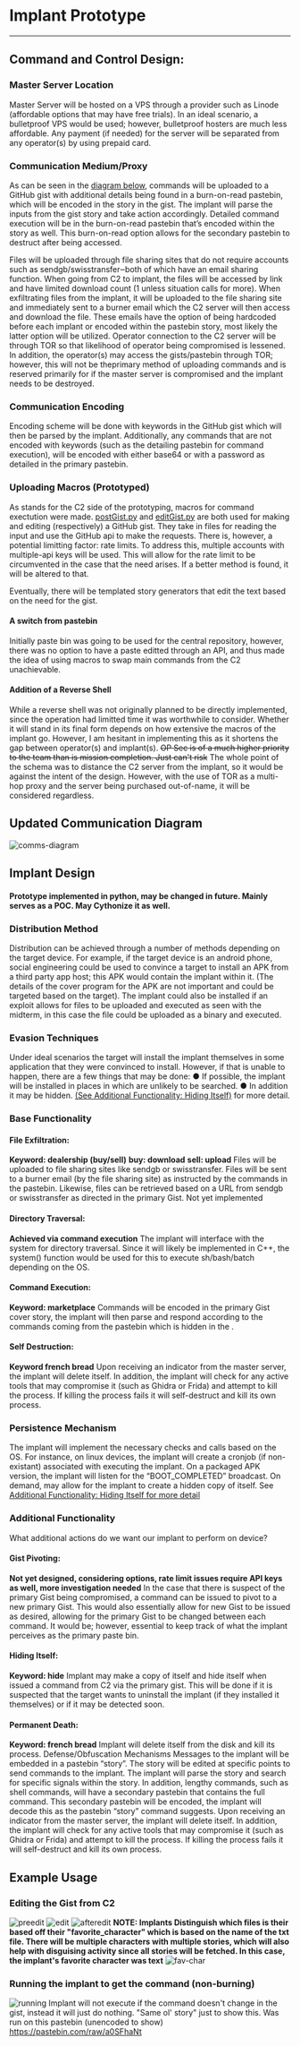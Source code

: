 # Implant Prototype
****************************************************************
## Command and Control Design:
### Master Server Location
Master Server will be hosted on a VPS through a provider such as Linode (affordable options
that may have free trials). In an ideal scenario, a bulletproof VPS would be used; however,
bulletproof hosters are much less affordable. Any payment (if needed) for the server will be
separated from any operator(s) by using prepaid card.

### Communication Medium/Proxy
As can be seen in the [diagram below](#communication-diagram), commands will be uploaded to a GitHub gist with additional details being found in a burn-on-read pastebin, which will be encoded in the story in the gist. The implant will parse the inputs from the gist story and take action accordingly. Detailed command execution will be in the burn-on-read pastebin that’s encoded within the story as well. This burn-on-read option allows for the secondary pastebin to destruct after being accessed.

Files will be uploaded through file sharing sites that do not require accounts such as sendgb/swisstransfer‒both of which have an email sharing function. When going from C2 to implant, the files will be accessed by link and have limited download count (1 unless situation calls for more). When exfiltrating files from the implant, it will be uploaded to the file sharing site and immediately sent to a burner email which the C2 server will then access and download the file. These emails have the option of being hardcoded before each implant or encoded within the pastebin story, most likely the latter option will be utilized. Operator connection to the C2 server will be through TOR so that likelihood of operator being compromised is lessened. In addition, the operator(s) may access the gists/pastebin through TOR; however, this will not be theprimary method of uploading commands and is reserved primarily for if the master server is compromised and the implant needs to be destroyed.

### Communication Encoding
Encoding scheme will be done with keywords in the GitHub gist which will then be parsed by the
implant. Additionally, any commands that are not encoded with keywords (such as the
detailing pastebin for command execution), will be encoded with either base64 or with a
password as detailed in the primary pastebin.

### Uploading Macros (Prototyped)
As stands for the C2 side of the prototyping, macros for command exectution were made. [postGist.py](src/C2/postGist.py) and [editGist.py](src/C2/editGist.py) are both used for making and editing (respectively) a GitHub gist. They take in files for reading the input and use the GitHub api to make the requests. There is, however, a potential limitting factor: rate limits. To address this, multiple accounts with multiple-api keys will be used. This will allow for the rate limit to be circumvented in the case that the need arises. If a better method is found, it will be altered to that. 

Eventually, there will be templated story generators that edit the text based on the need for the gist. 

#### A switch from pastebin
Initially paste bin was going to be used for the central repository, however, there was no option to have a paste editted through an API, and thus made the idea of using macros to swap main commands from the C2 unachievable. 

#### Addition of a Reverse Shell
While a reverse shell was not originally planned to be directly implemented, since the operation had limitted time it was worthwhile to consider. Whether it will stand in its final form depends on how extensive the macros of the implant go. However, I am hesitant in implementing this as it shortens the gap between operator(s) and implant(s). ~~OP Sec is of a much higher priority to the team than is mission completion. Just can't risk~~ The whole point of the schema was to distance the C2 server from the implant, so it would be against the intent of the design. However, with the use of TOR as a multi-hop proxy and the server being purchased out-of-name, it will be considered regardless.

## Updated Communication Diagram
![comms-diagram](sss/graph.png)

## Implant Design

#### Prototype implemented in python, may be changed in future. Mainly serves as a POC. May Cythonize it as well.

### Distribution Method
Distribution can be achieved through a number of methods depending on the target device. For
example, if the target device is an android phone, social engineering could be used to convince
a target to install an APK from a third party app host; this APK would contain the implant within
it. (The details of the cover program for the APK are not important and could be targeted based
on the target). The implant could also be installed if an exploit allows for files to be uploaded
and executed as seen with the midterm, in this case the file could be uploaded as a binary and
executed.
### Evasion Techniques
Under ideal scenarios the target will install the implant themselves in some application that they
were convinced to install. However, if that is unable to happen, there are a few things that may
be done:
● If possible, the implant will be installed in places in which are unlikely to be searched.
● In addition it may be hidden. [(See Additional Functionality: Hiding Itself)](#hiding-itself) for more detail.
### Base Functionality
#### File Exfiltration:
**Keyword: dealership (buy/sell)**
**buy: download**
**sell: upload**
Files will be uploaded to file sharing sites like sendgb or swisstransfer. Files will be sent
to a burner email (by the file sharing site) as instructed by the commands in the pastebin.
Likewise, files can be retrieved based on a URL from sendgb or swisstransfer as directed in the
primary Gist. Not yet implemented
#### Directory Traversal:
**Achieved via command execution**
The implant will interface with the system for directory traversal. Since it will likely be
implemented in C++, the system() function would be used for this to execute sh/bash/batch
depending on the OS.
#### Command Execution:
**Keyword: marketplace**
Commands will be encoded in the primary Gist cover story, the implant will then
parse and respond according to the commands coming from the pastebin which is hidden in the .
#### Self Destruction:
**Keyword french bread**
Upon receiving an indicator from the master server, the implant will delete itself. In
addition, the implant will check for any active tools that may compromise it (such as Ghidra or
Frida) and attempt to kill the process. If killing the process fails it will self-destruct and kill its own
process.
### Persistence Mechanism
The implant will implement the necessary checks and calls based on the OS. For instance, on
linux devices, the implant will create a cronjob (if non-existant) associated with executing the
implant. On a packaged APK version, the implant will listen for the “BOOT_COMPLETED”
broadcast.
On demand, may allow for the implant to create a hidden copy of itself. 
See [Additional Functionality: Hiding Itself for more detail](#hiding-itself)

### Additional Functionality
What additional actions do we want our implant to perform on device?
#### Gist Pivoting:
**Not yet designed, considering options, rate limit issues require API keys as well, more investigation needed**
In the case that there is suspect of the primary Gist being compromised, a command can
be issued to pivot to a new primary Gist. This would also essentially allow for new
Gist to be issued as desired, allowing for the primary Gist to be changed between
each command. It would be; however, essential to keep track of what the implant perceives as
the primary paste bin.
#### Hiding Itself:
**Keyword: hide**
Implant may make a copy of itself and hide itself when issued a command from C2 via the
primary gist. This will be done if it is suspected that the target wants to uninstall the implant
(if they installed it themselves) or if it may be detected soon.
#### Permanent Death:
**Keyword: french bread**
Implant will delete itself from the disk and kill its process.
Defense/Obfuscation Mechanisms
Messages to the implant will be embedded in a pastebin “story”. The story will be edited at
specific points to send commands to the implant. The implant will parse the story and search for
specific signals within the story. In addition, lengthy commands, such as shell commands, will
have a secondary pastebin that contains the full command. This secondary pastebin will be
encoded, the implant will decode this as the pastebin “story” command suggests.
Upon receiving an indicator from the master server, the implant will delete itself. In addition, the
implant will check for any active tools that may compromise it (such as Ghidra or Frida) and
attempt to kill the process. If killing the process fails it will self-destruct and kill its own process.

## Example Usage
### Editing the Gist from C2
![preedit](sss/textbefore.png)
![edit](sss/edit-cmd.png)
![afteredit](sss/post-edit-text.png)
**NOTE: Implants Distinguish which files is their based off their "favorite_character" which is based on the name of the txt file. There will be multiple characters with multiple stories, which will also help with disguising activity since all stories will be fetched. In this case, the implant's favorite character was text**
![fav-char](sss/fav-char.png)
### Running the implant to get the command (non-burning)

![running](sss/implant-running.png)
Implant will not execute if the command doesn't change in the gist, instead it will just do nothing. "Same ol' story" just to show this. Was run on this pastebin (unencoded to show)
https://pastebin.com/raw/a0SFhaNt